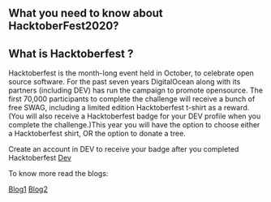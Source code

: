 ## What you need to know about HacktoberFest2020?


## What is Hacktoberfest ? 
Hacktoberfest is the month-long event held in October, to celebrate open source software. For the past seven years DigitalOcean along with its partners (including DEV) has run the campaign to promote opensource. The first 70,000 participants to complete the challenge will receive a bunch of free SWAG, including a limited edition Hacktoberfest t-shirt as a reward.
(You will also receive a Hacktoberfest badge for your DEV profile when you complete the challenge.)This year you will have the option to choose either a Hacktoberfest shirt, OR the option to donate a tree.

Create an account in DEV to receive your badge after you completed Hacktoberfest
[Dev](https://dev.to/)

To know more read the blogs:

[Blog1](https://dev.to/biplov/everything-you-need-to-know-about-hacktoberfest-2020-4ilj)
[Blog2](https://medium.com/@yobasu2015/hacktoberfest-2020-all-you-need-to-know-e684b7f44bd)




